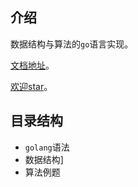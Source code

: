 ## 介绍

数据结构与算法的`go`语言实现。

[文档地址](https://damion.gitbook.io/go/)。

[欢迎star](https://github.com/damiony/go-algorithm)。

## 目录结构

- `golang`语法
- 数据结构]
- 算法例题